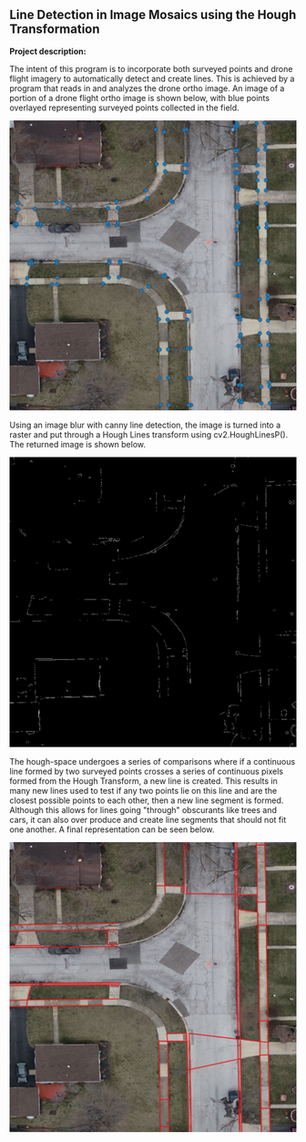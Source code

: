 ## Line Detection in Image Mosaics using the Hough Transformation

**Project description:** 

The intent of this program is to incorporate both surveyed points and drone flight imagery to automatically detect and create lines. This is achieved by a program that reads in and analyzes the drone ortho image.
An image of a portion of a drone flight ortho image is shown below, with blue points overlayed representing surveyed points collected in the field.

<img src="images/OrthoImagePoints.png?raw=True"/>

Using an image blur with canny line detection, the image is turned into a raster and put through a Hough Lines transform using cv2.HoughLinesP(). The returned image is shown below.

<img src="images/OrthoImageCanny.png?raw=True"/>

The hough-space undergoes a series of comparisons where if a continuous line formed by two surveyed points crosses a series of continuous pixels formed from the Hough Transform, a new line is created. This results in many new lines used to test if any two points lie on this line and are the closest possible points to each other, then a new line segment is formed. Although this allows for lines going "through" obscurants like trees and cars, it can also over produce and create line segments that should not fit one another. A final representation can be seen below.

<img src="images/OrthoImageLines.png?raw=True"/>

